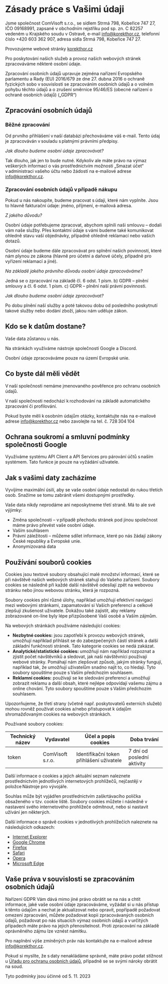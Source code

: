 # Zásady práce s Vašimi údaji

Jsme společnost ComVisoft s.r.o., se sídlem Strmá 798, Kobeřice 747 27, IČO 09168991, zapsané v obchodním rejstříku pod sp. zn. C 82257 vedeném u Krajského soudu v Ostravě, e-mail info@korekthor.cz, telefonní číslo +420 603 362 907, adresa sídla Strmá 798, Kobeřice 747 27.

Provozujeme webové stránky [korekthor.cz](https://www.korekthor.cz/)

Pro poskytování našich služeb a provoz našich webových stránek zpracováváme některé osobní údaje.

Zpracování osobních údajů upravuje zejména nařízení Evropského parlamentu a Rady (EU) 2016/679 ze dne 27. dubna 2016 o ochraně fyzických sobo v souvislosti se zpracováním osobních údajů a o volném pohybu těchto údajů a o zrušení směrnice 95/46/ES (obecné nařízení o ochraně osobních údajů) („GDPR“)

## Zpracování osobních údajů

### Běžné zpracování

Od prvního přihlášení v naší databázi přechováváme váš e-mail. Tento údaj je zpracováván v souladu s platnými právními předpisy.

_Jak dlouho budeme osobní údaje zpracovávat?_

Tak dlouho, jak jen to bude nutné. Kdykoliv ale máte právo na výmaz veškerých informací o vás prostřednictvím možnosti „Smazat účet“ v administraci vašeho účtu nebo žádostí na e-mailové adrese info@korekthor.cz.

### Zpracování osobních údajů v případě nákupu

Pokud u nás nakoupíte, budeme pracovat s údaji, které nám vyplníte. Jsou to hlavně fakturační údaje: jméno, příjmení, e-mailová adresa.

_Z jakého důvodu?_

Osobní údaje potřebujeme zpracovat, abychom splnili naši smlouvu – dodali vám naše služby. Přes kontaktní údaje s vámi budeme také komunikovat ohledně stavu vaší objednávky, případně ohledně reklamací nebo vašich dotazů.

Osobní údaje budeme dále zpracovávat pro splnění našich povinností, které nám plynou ze zákona (hlavně pro účetní a daňové účely, případně pro vyřízení reklamací a jiné).

_Na základě jakého právního důvodu osobní údaje zpracováváme?_

Jedná se o zpracování na základě čl. 6 odst. 1 písm. b) GDPR – plnění smlouvy a čl. 6 odst. 1 písm. c) GDPR – plnění naší právní povinnosti.

_Jak dlouho budeme osobní údaje zpracovávat?_

Po dobu plnění naší služby a poté takovou dobu od posledního poskytnutí takové služby nebo dodání zboží, jakou nám uděluje zákon.

## Kdo se k datům dostane?

Vaše data zůstanou u nás.

Na stránkách využíváme nástroje společností Google a Discord.

Osobní údaje zpracováváme pouze na území Evropské unie.

## Co byste dál měli vědět

V naší společnosti nemáme jmenovaného pověřence pro ochranu osobních údajů.

V naší společnosti nedochází k rozhodování na základě automatického zpracování či profilování.

Pokud byste měli k osobním údajům otázky, kontaktujte nás na e-mailové adrese info@korekthor.cz nebo zavolejte na tel. č. 728 304 104

## Ochrana soukromí a smluvní podmínky společnosti Google

Využíváme systému API Client a API Services pro párování účtů s naším systémem. Tato funkce je pouze na vyžádání uživatele.

## Jak s vašimi daty zacházíme

Vyvíjíme maximální úsilí, aby se vaše osobní údaje nedostali do rukou třetích osob. Snažíme se tomu zabránit všemi dostupnými prostředky.

Vaše data nikdy neprodáme ani neposkytneme třetí straně. Má to ale své výjimky:

- Změna společnosti – v případě přechodu stránek pod jinou společnost máme právo převést vaše osobní údaje.
- Vaším souhlasem
- Právní záležitosti – můžeme sdílet informace, které po nás žádají zákony České republiky a Evropské unie.
- Anonymizovaná data

## Používání souborů cookies

Cookies jsou textové soubory obsahující malé množství informací, které se při návštěvě našich webových stránek stahují do Vašeho zařízení. Soubory cookies se následně při každé další návštěvě odesílají zpět na webovou stránku nebo jinou webovou stránku, která je rozpozná.

Soubory cookies plní různé úlohy, například umožňují efektivní navigaci mezi webovými stránkami, zapamatování si Vašich preferencí a celkově zlepšují zkušenost uživatele. Dokážou také zajistit, aby reklamy zobrazované on-line byly lépe přizpůsobené Vaší osobě a Vaším zájmům.

Na webových stránkách používáme následující cookies:

- **Nezbytné cookies:** jsou zapotřebí k provozu webových stránek, umožňují například přihlásit se do zabezpečených částí stránek a další základní funkčnosti stránek. Tato kategorie cookies se nedá zakázat.
- **Analytické/statistické cookies:** umožňují nám například rozpoznat a zjistit počet návštěvníků a sledovat, jak naši návštěvníci používají webové stránky. Pomáhají nám zlepšovat způsob, jakým stránky fungují, například tak, že umožňují uživatelům snadno najít to, co hledají. Tyto soubory spouštíme pouze s Vaším předchozím souhlasem.
- **Reklamní cookies:** používají se ke sledování preferencí a umožňují zobrazit reklamu a další obsah, které nejlépe odpovídají vašemu zájmu a online chování. Tyto soubory spouštíme pouze s Vaším předchozím souhlasem.

Upozorňujeme, že třetí strany (včetně např. poskytovatelů externích služeb) mohou rovněž používat cookies a/nebo přistupovat k údajům shromažďovaným cookies na webových stránkách.

Používané soubory cookies:

| Technický název | Vydavatel        | Účel a popis cookies                     | Doba trvání                |
| --------------- | ---------------- | ---------------------------------------- | -------------------------- |
| token           | ComVisoft s.r.o. | Identifikační token přihlášení uživatele | 7 dní od poslední aktivity |

Další informace o cookies a jejich aktuální seznam naleznete prostřednictvím jednotlivých internetových prohlížečů, nejčastěji v položce Nástroje pro vývojáře.

Souhlas může být vyjádřen prostřednictvím zaškrtávacího políčka obsaženého v tzv. cookie liště. Soubory cookies můžete i následně v nastavení svého internetového prohlížeče odmítnout, nebo si nastavit užívání jen některých.

Další informace o správě cookies v jednotlivých prohlížečích naleznete na následujících odkazech:

- [Internet Explorer](https://support.microsoft.com/cs-cz/help/17442/windows-internet-explorer-delete-manage-cookies)
- [Google Chrome](https://support.google.com/chrome/answer/95647?co=GENIE.Platform%3DDesktop&hl=cs)
- [Firefox](https://support.mozilla.org/cs/kb/povoleni-zakazani-cookies)
- [Safari](https://support.apple.com/cs-cz/guide/safari/sfri11471/mac)
- [Opera](https://help.opera.com/cs/latest/security-and-privacy/)
- [Microsoft Edge](https://docs.microsoft.com/cs-cz/sccm/compliance/deploy-use/browser-profiles)

## Vaše práva v souvislosti se zpracováním osobních údajů

Nařízení GDPR Vám dává mimo jiné právo obrátit se na nás a chtít informace, jaké vaše osobní údaje zpracováváme, vyžádat si u nás přístup k těmto údajům a nechat je aktualizovat nebo opravit, popřípadě požadovat omezení zpracování, můžete požadovat kopii zpracovávaných osobních údajů, požadovat po nás situacích výmaz osobních údajů a v určitých případech máte právo na jejich přenositelnost. Proti zpracování na základě oprávněného zájmu lze vznést námitku.

Pro naplnění výše zmíněných práv nás kontaktujte na e-mailové adrese info@korekthor.cz.

Pokud si myslíte, že s daty nenakládáme správně, máte právo podat stížnost u [Úřadu pro ochranu osobních údajů](https://www.uoou.cz/), případně se se svými nároky obrátit na soud.

Tyto podmínky jsou účinné od 5. 11. 2023

